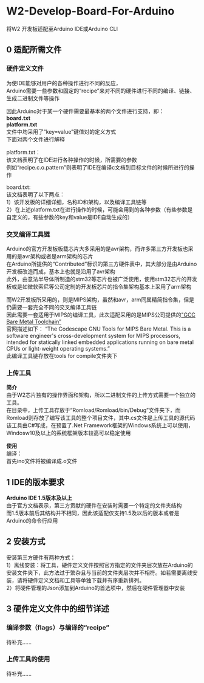 # W2-Develop-Board-For-Arduino
将W2 开发板适配至Arduino IDE或Arduino CLI  
## 0 适配所需文件
### 硬件定义文件
为使IDE能够对用户的各种操作进行不同的反应，  
Arduino需要一些参数和固定的“recipe”来对不同的硬件进行不同的编译、链接、生成二进制文件等操作  
  
因此Arduino对于某一个硬件需要最基本的两个文件进行支持，即：  
**board.txt**  
**platform.txt**  
文件中均采用了“key=value”键值对的定义方式  
下面对两个文件进行解释  
  
platform.txt：  
该文档表明了在IDE进行各种操作的时候，所需要的参数  
例如“recipe.c.o.pattern”则表明了IDE在编译c文档到目标文件的时候所进行的操作  
  
board.txt:  
该文档表明了以下两点：  
1）该开发板的详细详细，名称ID和架构，以及编译工具链等  
2）在上述platform.txt在进行操作的时候，可能会用到的各种参数（有些参数是自定义的，有些参数的key和value是IDE自动生成的）  

### 交叉编译工具链

Arduino的官方开发板板载芯片大多采用的是avr架构，而许多第三方开发板也采用的是avr架构或者是arm架构的芯片  
在Arduino所提供的“Contributed”标识的第三方硬件表中，其大部分是由Arduino开发板改造而成，基本上也就是沿用了avr架构  
此外，由意法半导体所制造的stm32等芯片也被广泛使用，使用stm32芯片的开发板或是如微软索尼等公司定制的开发板芯片的指令集架构基本上采用了arm架构  

而W2开发板所采用的，则是MIPS架构，虽然和avr，arm同属精简指令集，但是仍需要一套完全不同的交叉编译工具链  
因此需要一套适用于MIPS的编译工具，此次适配采用的是MIPS公司提供的["GCC Bare Metal Toolchain”](http://codescape.mips.com/components/toolchain/2017.10-07/index.html)  
官网描述如下：
“The Codescape GNU Tools for MIPS Bare Metal. This is a software engineer's cross-development system for MIPS processors, intended for statically linked embedded applications running on bare metal CPUs or light-weight operating systems.”  
此编译工具链存放在tools for compile文件夹下  

### 上传工具
**简介**  
由于W2芯片独有的操作界面和架构，所以二进制文件的上传方式需要一个独立的工具。  
在目录中，上传工具存放于“Romload/Romload/bin/Debug”文件夹下，而Romload则存放了编写该工具的整个项目文件，其中.cs文件是上传工具的源代码  
该工具由C#写成，在预置了.Net Framework框架的Windows系统上可以使用，Windosw10及以上的系统框架版本较高可以稳定使用  
  
**使用**  
编译：  
首先ino文件将被编译成.o文件

## 1 IDE的版本要求
**Arduino IDE 1.5版本及以上**  
由于官方文档表示，第三方贡献的硬件在安装时需要一个特定的文件夹结构  
而1.5版本前后其结构并不相同，因此该适配仅支持1.5及以后的版本或者是Arduino的命令行应用  
  
## 2 安装方式
安装第三方硬件有两种方式：  
1）离线安装：将工具，硬件定义文件按照官方指定的文件夹层次放在Arduino的安装文件夹下，此方法过于繁杂且与当前的文件夹层次并不相符。如若需要离线安装，请将硬件定义文档和工具等单独下载并有序重新排列。  
2）将硬件管理的Json添加到Arduino的首选项中，然后在硬件管理器中安装  
  
## 3 硬件定义文件中的细节详述
### 编译参数（flags）与编译的“recipe”
待补充......
### 上传工具的使用
待补充......
